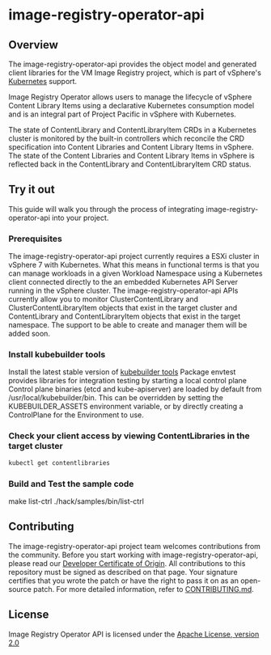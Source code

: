 # image-registry-operator-api

## Overview

The image-registry-operator-api provides the object model and generated
client libraries for the VM Image Registry project, which is part of
vSphere's [Kubernetes](https://kubernetes.io) support.

Image Registry Operator allows users to manage the lifecycle of vSphere
Content Library Items using a declarative Kubernetes consumption
model and is an integral part of Project Pacific in vSphere with Kubernetes.

The state of ContentLibrary and ContentLibraryItem CRDs in a Kubernetes
cluster is monitored by the built-in controllers which reconcile the
CRD specification into Content Libraries and Content Library Items in
vSphere. The state of the Content Libraries and Content Library Items
in vSphere is reflected back in the ContentLibrary and ContentLibraryItem
CRD status.

## Try it out

This guide will walk you through the process of integrating
image-registry-operator-api into your project.

### Prerequisites

The image-registry-operator-api project currently requires a ESXi
cluster in vSphere 7 with Kubernetes.
What this means in functional terms is that you can manage workloads
in a given Workload Namespace using a Kubernetes client connected
directly to the an embedded Kubernetes API Server running in the
vSphere cluster. The image-registry-operator-api APIs currently
allow you to monitor ClusterContentLibrary and ClusterContentLibraryItem
objects that exist in the target cluster and ContentLibrary and
ContentLibraryItem objects that exist in the target namespace.
The support to be able to create and manager them will be added soon.

### Install kubebuilder tools

Install the latest stable version of
[kubebuilder tools](https://storage.googleapis.com/kubebuilder-tools/)
Package envtest provides libraries for integration testing by starting
a local control plane Control plane binaries (etcd and kube-apiserver)
are loaded by default from /usr/local/kubebuilder/bin. This can be
overridden by setting the KUBEBUILDER_ASSETS environment variable, or
by directly creating a ControlPlane for the Environment to use.

### Check your client access by viewing ContentLibraries in the target cluster

```bash
kubectl get contentlibraries
```

### Build and Test the sample code

make list-ctrl
./hack/samples/bin/list-ctrl

## Contributing

The image-registry-operator-api project team welcomes contributions
from the community. Before you start working with image-registry-operator-api,
please read our [Developer Certificate of Origin](https://cla.vmware.com/dco).
All contributions to this repository must be signed as described on that page.
Your signature certifies that you wrote the patch or have the right to pass
it on as an open-source patch. For more detailed information,
refer to [CONTRIBUTING.md](CONTRIBUTING.md).

## License

Image Registry Operator API is licensed under the [Apache License, version 2.0](LICENSE)
